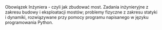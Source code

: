 Obowiązek Inżyniera - czyli jak zbudować most. Zadania inżynieryjne z zakresu budowy i eksploatacji mostów; problemy fizyczne z zakresu statyki i dynamiki, rozwiązywane przy pomocy programu napisanego w języku programowania Python.
